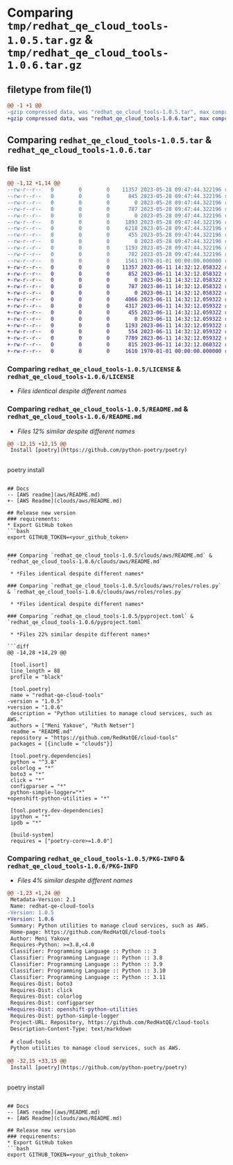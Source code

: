 # Comparing `tmp/redhat_qe_cloud_tools-1.0.5.tar.gz` & `tmp/redhat_qe_cloud_tools-1.0.6.tar.gz`

## filetype from file(1)

```diff
@@ -1 +1 @@
-gzip compressed data, was "redhat_qe_cloud_tools-1.0.5.tar", max compression
+gzip compressed data, was "redhat_qe_cloud_tools-1.0.6.tar", max compression
```

## Comparing `redhat_qe_cloud_tools-1.0.5.tar` & `redhat_qe_cloud_tools-1.0.6.tar`

### file list

```diff
@@ -1,12 +1,14 @@
--rw-r--r--   0        0        0    11357 2023-05-28 09:47:44.322196 redhat_qe_cloud_tools-1.0.5/LICENSE
--rw-r--r--   0        0        0      845 2023-05-28 09:47:44.322196 redhat_qe_cloud_tools-1.0.5/README.md
--rw-r--r--   0        0        0        0 2023-05-28 09:47:44.322196 redhat_qe_cloud_tools-1.0.5/clouds/__init__.py
--rw-r--r--   0        0        0      787 2023-05-28 09:47:44.322196 redhat_qe_cloud_tools-1.0.5/clouds/aws/README.md
--rw-r--r--   0        0        0        0 2023-05-28 09:47:44.322196 redhat_qe_cloud_tools-1.0.5/clouds/aws/__init__.py
--rw-r--r--   0        0        0     1893 2023-05-28 09:47:44.322196 redhat_qe_cloud_tools-1.0.5/clouds/aws/aws_utils.py
--rw-r--r--   0        0        0     6218 2023-05-28 09:47:44.322196 redhat_qe_cloud_tools-1.0.5/clouds/aws/delete_s3_velero_bucket.py
--rw-r--r--   0        0        0      455 2023-05-28 09:47:44.322196 redhat_qe_cloud_tools-1.0.5/clouds/aws/roles/README.md
--rw-r--r--   0        0        0        0 2023-05-28 09:47:44.322196 redhat_qe_cloud_tools-1.0.5/clouds/aws/roles/__init__.py
--rw-r--r--   0        0        0     1193 2023-05-28 09:47:44.322196 redhat_qe_cloud_tools-1.0.5/clouds/aws/roles/roles.py
--rw-r--r--   0        0        0      782 2023-05-28 09:47:44.322196 redhat_qe_cloud_tools-1.0.5/pyproject.toml
--rw-r--r--   0        0        0     1561 1970-01-01 00:00:00.000000 redhat_qe_cloud_tools-1.0.5/PKG-INFO
+-rw-r--r--   0        0        0    11357 2023-06-11 14:32:12.058322 redhat_qe_cloud_tools-1.0.6/LICENSE
+-rw-r--r--   0        0        0      852 2023-06-11 14:32:12.058322 redhat_qe_cloud_tools-1.0.6/README.md
+-rw-r--r--   0        0        0        0 2023-06-11 14:32:12.058322 redhat_qe_cloud_tools-1.0.6/clouds/__init__.py
+-rw-r--r--   0        0        0      787 2023-06-11 14:32:12.058322 redhat_qe_cloud_tools-1.0.6/clouds/aws/README.md
+-rw-r--r--   0        0        0        0 2023-06-11 14:32:12.058322 redhat_qe_cloud_tools-1.0.6/clouds/aws/__init__.py
+-rw-r--r--   0        0        0     4066 2023-06-11 14:32:12.059322 redhat_qe_cloud_tools-1.0.6/clouds/aws/aws_utils.py
+-rw-r--r--   0        0        0     4317 2023-06-11 14:32:12.059322 redhat_qe_cloud_tools-1.0.6/clouds/aws/delete_s3_velero_bucket.py
+-rw-r--r--   0        0        0      455 2023-06-11 14:32:12.059322 redhat_qe_cloud_tools-1.0.6/clouds/aws/roles/README.md
+-rw-r--r--   0        0        0        0 2023-06-11 14:32:12.059322 redhat_qe_cloud_tools-1.0.6/clouds/aws/roles/__init__.py
+-rw-r--r--   0        0        0     1193 2023-06-11 14:32:12.059322 redhat_qe_cloud_tools-1.0.6/clouds/aws/roles/roles.py
+-rw-r--r--   0        0        0      554 2023-06-11 14:32:12.059322 redhat_qe_cloud_tools-1.0.6/clouds/aws/session_clients.py
+-rw-r--r--   0        0        0     7789 2023-06-11 14:32:12.059322 redhat_qe_cloud_tools-1.0.6/clouds/aws/utilities/delete_aws_resources.py
+-rw-r--r--   0        0        0      815 2023-06-11 14:32:12.060322 redhat_qe_cloud_tools-1.0.6/pyproject.toml
+-rw-r--r--   0        0        0     1610 1970-01-01 00:00:00.000000 redhat_qe_cloud_tools-1.0.6/PKG-INFO
```

### Comparing `redhat_qe_cloud_tools-1.0.5/LICENSE` & `redhat_qe_cloud_tools-1.0.6/LICENSE`

 * *Files identical despite different names*

### Comparing `redhat_qe_cloud_tools-1.0.5/README.md` & `redhat_qe_cloud_tools-1.0.6/README.md`

 * *Files 12% similar despite different names*

```diff
@@ -12,15 +12,15 @@
 Install [poetry](https://github.com/python-poetry/poetry)
 
 ```
 poetry install
 ```
 
 ## Docs
-- [AWS readme](aws/README.md)
+- [AWS Readme](clouds/aws/README.md)
 
 ## Release new version
 ### requirements:
 * Export GitHub token
 ```bash
 export GITHUB_TOKEN=<your_github_token>
 ```
```

### Comparing `redhat_qe_cloud_tools-1.0.5/clouds/aws/README.md` & `redhat_qe_cloud_tools-1.0.6/clouds/aws/README.md`

 * *Files identical despite different names*

### Comparing `redhat_qe_cloud_tools-1.0.5/clouds/aws/roles/roles.py` & `redhat_qe_cloud_tools-1.0.6/clouds/aws/roles/roles.py`

 * *Files identical despite different names*

### Comparing `redhat_qe_cloud_tools-1.0.5/pyproject.toml` & `redhat_qe_cloud_tools-1.0.6/pyproject.toml`

 * *Files 22% similar despite different names*

```diff
@@ -14,28 +14,29 @@
 
 [tool.isort]
 line_length = 88
 profile = "black"
 
 [tool.poetry]
 name = "redhat-qe-cloud-tools"
-version = "1.0.5"
+version = "1.0.6"
 description = "Python utilities to manage cloud services, such as AWS."
 authors = ["Meni Yakove", "Ruth Netser"]
 readme = "README.md"
 repository = "https://github.com/RedHatQE/cloud-tools"
 packages = [{include = "clouds"}]
 
 [tool.poetry.dependencies]
 python = "^3.8"
 colorlog = "*"
 boto3 = "*"
 click = "*"
 configparser = "*"
 python-simple-logger="*"
+openshift-python-utilities = "*"
 
 [tool.poetry.dev-dependencies]
 ipython = "*"
 ipdb = "*"
 
 [build-system]
 requires = ["poetry-core>=1.0.0"]
```

### Comparing `redhat_qe_cloud_tools-1.0.5/PKG-INFO` & `redhat_qe_cloud_tools-1.0.6/PKG-INFO`

 * *Files 4% similar despite different names*

```diff
@@ -1,23 +1,24 @@
 Metadata-Version: 2.1
 Name: redhat-qe-cloud-tools
-Version: 1.0.5
+Version: 1.0.6
 Summary: Python utilities to manage cloud services, such as AWS.
 Home-page: https://github.com/RedHatQE/cloud-tools
 Author: Meni Yakove
 Requires-Python: >=3.8,<4.0
 Classifier: Programming Language :: Python :: 3
 Classifier: Programming Language :: Python :: 3.8
 Classifier: Programming Language :: Python :: 3.9
 Classifier: Programming Language :: Python :: 3.10
 Classifier: Programming Language :: Python :: 3.11
 Requires-Dist: boto3
 Requires-Dist: click
 Requires-Dist: colorlog
 Requires-Dist: configparser
+Requires-Dist: openshift-python-utilities
 Requires-Dist: python-simple-logger
 Project-URL: Repository, https://github.com/RedHatQE/cloud-tools
 Description-Content-Type: text/markdown
 
 # cloud-tools
 Python utilities to manage cloud services, such as AWS.
 
@@ -32,15 +33,15 @@
 Install [poetry](https://github.com/python-poetry/poetry)
 
 ```
 poetry install
 ```
 
 ## Docs
-- [AWS readme](aws/README.md)
+- [AWS Readme](clouds/aws/README.md)
 
 ## Release new version
 ### requirements:
 * Export GitHub token
 ```bash
 export GITHUB_TOKEN=<your_github_token>
 ```
```

